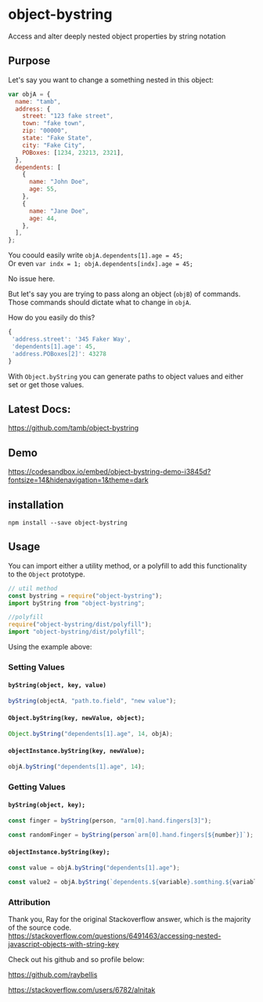 # object-bystring

Access and alter deeply nested object properties by string notation

## Purpose

Let's say you want to change a something nested in this object:

```js
var objA = {
  name: "tamb",
  address: {
    street: "123 fake street",
    town: "fake town",
    zip: "00000",
    state: "Fake State",
    city: "Fake City",
    POBoxes: [1234, 23213, 2321],
  },
  dependents: [
    {
      name: "John Doe",
      age: 55,
    },
    {
      name: "Jane Doe",
      age: 44,
    },
  ],
};
```

You coould easily write `objA.dependents[1].age = 45;`  
 Or even `var indx = 1; objA.dependents[indx].age = 45;`

No issue here.

But let's say you are trying to pass along an object (`objB`) of commands. Those commands should dictate what to change in `objA`.

How do you easily do this?

```js
{
 'address.street': '345 Faker Way',
 'dependents[1].age': 45,
 'address.POBoxes[2]': 43278
}
```

With `Object.byString` you can generate paths to object values and either set or get those values.
## Latest Docs:
https://github.com/tamb/object-bystring
## Demo
https://codesandbox.io/embed/object-bystring-demo-i3845d?fontsize=14&hidenavigation=1&theme=dark

## installation

`npm install --save object-bystring`

## Usage

You can import either a utility method, or a polyfill to add this functionality to the `Object` prototype.

```js
// util method
const bystring = require("object-bystring");
import byString from "object-bystring";

//polyfill
require("object-bystring/dist/polyfill");
import "object-bystring/dist/polyfill";
```


Using the example above:

### Setting Values

#### `byString(object, key, value)`

```js
byString(objectA, "path.to.field", "new value");
```

#### `Object.byString(key, newValue, object);`

```js
Object.byString("dependents[1].age", 14, objA);
```

#### `objectInstance.byString(key, newValue);`

```js
objA.byString("dependents[1].age", 14);
```

### Getting Values

#### `byString(object, key);`

```js
const finger = byString(person, "arm[0].hand.fingers[3]");

const randomFinger = byString(person`arm[0].hand.fingers[${number}]`);
```

#### `objectInstance.byString(key);`

```js
const value = objA.byString("dependents[1].age");

const value2 = objA.byString(`dependents.${variable}.somthing.${variable}`);
```

### Attribution

Thank you, Ray for the original Stackoverflow answer, which is the majority of the source code.
https://stackoverflow.com/questions/6491463/accessing-nested-javascript-objects-with-string-key

Check out his github and so profile below:

https://github.com/raybellis

https://stackoverflow.com/users/6782/alnitak
